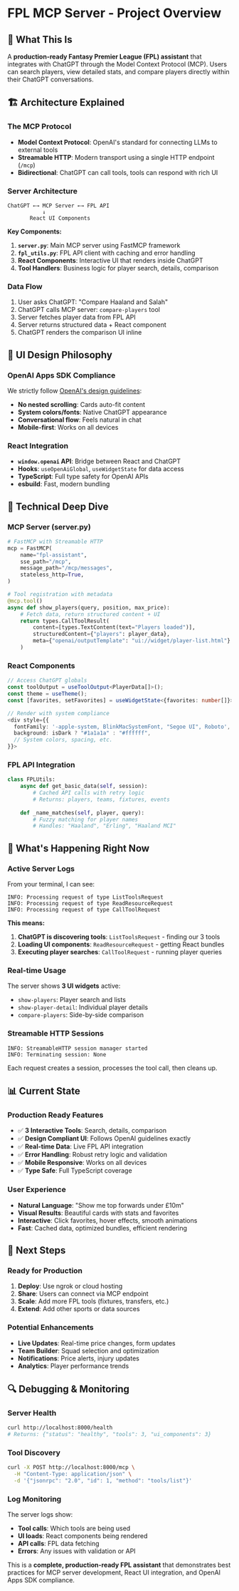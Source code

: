 # FPL MCP Server - Project Overview

## 🎯 What This Is

A **production-ready Fantasy Premier League (FPL) assistant** that integrates with ChatGPT through the Model Context Protocol (MCP). Users can search players, view detailed stats, and compare players directly within their ChatGPT conversations.

## 🏗️ Architecture Explained

### **The MCP Protocol**
- **Model Context Protocol**: OpenAI's standard for connecting LLMs to external tools
- **Streamable HTTP**: Modern transport using a single HTTP endpoint (`/mcp`)
- **Bidirectional**: ChatGPT can call tools, tools can respond with rich UI

### **Server Architecture**
```
ChatGPT ←→ MCP Server ←→ FPL API
           ↓
       React UI Components
```

**Key Components:**
1. **`server.py`**: Main MCP server using FastMCP framework
2. **`fpl_utils.py`**: FPL API client with caching and error handling
3. **React Components**: Interactive UI that renders inside ChatGPT
4. **Tool Handlers**: Business logic for player search, details, comparison

### **Data Flow**
1. User asks ChatGPT: "Compare Haaland and Salah"
2. ChatGPT calls MCP server: `compare-players` tool
3. Server fetches player data from FPL API
4. Server returns structured data + React component
5. ChatGPT renders the comparison UI inline

## 🎨 UI Design Philosophy

### **OpenAI Apps SDK Compliance**
We strictly follow [OpenAI's design guidelines](https://developers.openai.com/apps-sdk/concepts/design-guidelines):

- **No nested scrolling**: Cards auto-fit content
- **System colors/fonts**: Native ChatGPT appearance
- **Conversational flow**: Feels natural in chat
- **Mobile-first**: Works on all devices

### **React Integration**
- **`window.openai` API**: Bridge between React and ChatGPT
- **Hooks**: `useOpenAiGlobal`, `useWidgetState` for data access
- **TypeScript**: Full type safety for OpenAI APIs
- **esbuild**: Fast, modern bundling

## 🔧 Technical Deep Dive

### **MCP Server (server.py)**
```python
# FastMCP with Streamable HTTP
mcp = FastMCP(
    name="fpl-assistant",
    sse_path="/mcp",
    message_path="/mcp/messages", 
    stateless_http=True,
)

# Tool registration with metadata
@mcp.tool()
async def show_players(query, position, max_price):
    # Fetch data, return structured content + UI
    return types.CallToolResult(
        content=[types.TextContent(text="Players loaded")],
        structuredContent={"players": player_data},
        meta={"openai/outputTemplate": "ui://widget/player-list.html"}
    )
```

### **React Components**
```typescript
// Access ChatGPT globals
const toolOutput = useToolOutput<PlayerData[]>();
const theme = useTheme();
const [favorites, setFavorites] = useWidgetState<{favorites: number[]}>();

// Render with system compliance
<div style={{
  fontFamily: '-apple-system, BlinkMacSystemFont, "Segoe UI", Roboto',
  background: isDark ? "#1a1a1a" : "#ffffff",
  // System colors, spacing, etc.
}}>
```

### **FPL API Integration**
```python
class FPLUtils:
    async def get_basic_data(self, session):
        # Cached API calls with retry logic
        # Returns: players, teams, fixtures, events
        
    def _name_matches(self, player, query):
        # Fuzzy matching for player names
        # Handles: "Haaland", "Erling", "Haaland MCI"
```

## 🚀 What's Happening Right Now

### **Active Server Logs**
From your terminal, I can see:
```
INFO: Processing request of type ListToolsRequest
INFO: Processing request of type ReadResourceRequest  
INFO: Processing request of type CallToolRequest
```

**This means:**
1. **ChatGPT is discovering tools**: `ListToolsRequest` - finding our 3 tools
2. **Loading UI components**: `ReadResourceRequest` - getting React bundles
3. **Executing player searches**: `CallToolRequest` - running player queries

### **Real-time Usage**
The server shows **3 UI widgets** active:
- `show-players`: Player search and lists
- `show-player-detail`: Individual player details  
- `compare-players`: Side-by-side comparison

### **Streamable HTTP Sessions**
```
INFO: StreamableHTTP session manager started
INFO: Terminating session: None
```
Each request creates a session, processes the tool call, then cleans up.

## 📊 Current State

### **Production Ready Features**
- ✅ **3 Interactive Tools**: Search, details, comparison
- ✅ **Design Compliant UI**: Follows OpenAI guidelines exactly
- ✅ **Real-time Data**: Live FPL API integration
- ✅ **Error Handling**: Robust retry logic and validation
- ✅ **Mobile Responsive**: Works on all devices
- ✅ **Type Safe**: Full TypeScript coverage

### **User Experience**
- **Natural Language**: "Show me top forwards under £10m"
- **Visual Results**: Beautiful cards with stats and favorites
- **Interactive**: Click favorites, hover effects, smooth animations
- **Fast**: Cached data, optimized bundles, efficient rendering

## 🎯 Next Steps

### **Ready for Production**
1. **Deploy**: Use ngrok or cloud hosting
2. **Share**: Users can connect via MCP endpoint
3. **Scale**: Add more FPL tools (fixtures, transfers, etc.)
4. **Extend**: Add other sports or data sources

### **Potential Enhancements**
- **Live Updates**: Real-time price changes, form updates
- **Team Builder**: Squad selection and optimization
- **Notifications**: Price alerts, injury updates
- **Analytics**: Player performance trends

## 🔍 Debugging & Monitoring

### **Server Health**
```bash
curl http://localhost:8000/health
# Returns: {"status": "healthy", "tools": 3, "ui_components": 3}
```

### **Tool Discovery**
```bash
curl -X POST http://localhost:8000/mcp \
  -H "Content-Type: application/json" \
  -d '{"jsonrpc": "2.0", "id": 1, "method": "tools/list"}'
```

### **Log Monitoring**
The server logs show:
- **Tool calls**: Which tools are being used
- **UI loads**: React components being rendered
- **API calls**: FPL data fetching
- **Errors**: Any issues with validation or API

This is a **complete, production-ready FPL assistant** that demonstrates best practices for MCP server development, React UI integration, and OpenAI Apps SDK compliance.
